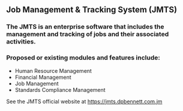 ## Job Management & Tracking System (JMTS)
### The JMTS is an enterprise software that includes the management and tracking of jobs and their associated activities.

### Proposed or existing modules and features include:
- Human Resource Management
- Financial Management
- Job Management
- Standards Compliance Management

See the JMTS official website at https://jmts.dpbennett.com.jm
